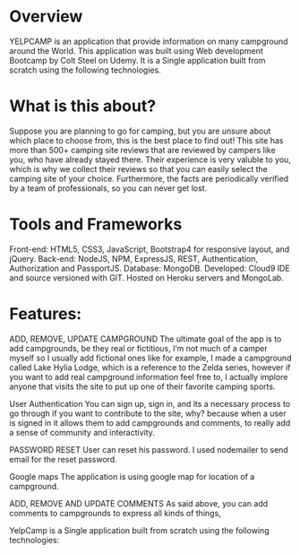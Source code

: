 # Overview
YELPCAMP is an application that provide information on many campground around the World. This application was built using Web development Bootcamp by Colt Steel on Udemy. It is a Single application built from scratch using the following technologies.

# What is this about?
Suppose you are planning to go for camping, but you are unsure about which place to choose from, this is the best place to find out! This site has more than 500+ camping site reviews that are reviewed by campers like you, who have already stayed there.
Their experience is very valuble to you, which is why we collect their reviews so that you can easily select the camping site of your choice. Furthermore, the facts are periodically verified by a team of professionals, so you can never get lost.

# Tools and Frameworks
Front-end: HTML5, CSS3, JavaScript, Bootstrap4 for responsive layout, and jQuery. Back-end: NodeJS, NPM, ExpressJS, REST, Authentication, Authorization and PassportJS. Database: MongoDB. Developed: Cloud9 IDE and source versioned with GIT. Hosted on Heroku servers and MongoLab.

# Features:
  ADD, REMOVE, UPDATE CAMPGROUND
    The ultimate goal of the app is to add campgrounds, be they real or fictitious, I’m not much of a camper myself so I usually add fictional ones like for example, I made a campground called Lake Hylia Lodge, which is a reference to the Zelda series, however if you want to add real campground information feel free to, I actually implore anyone that visits the site to put up one of their favorite camping sports.

  User Authentication
    You can sign up, sign in, and its a necessary process to go through if you want to contribute to the site, why? because when a user is signed in it allows them to add campgrounds and comments, to really add a sense of community and interactivity. 

   PASSWORD RESET
    User can reset his password. I used nodemailer to send email for the reset password.

   Google maps
    The application is using google map for location of a campground.

  ADD, REMOVE AND UPDATE COMMENTS
  As said above, you can add comments to campgrounds to express all kinds of things, 

YelpCamp is a Single application built from scratch using the following technologies:
